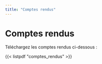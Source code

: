 ```yaml
---
title: "Comptes rendus"
---
```


# Comptes rendus

Téléchargez les comptes rendus ci-dessous :

{{< listpdf "comptes_rendus" >}}
